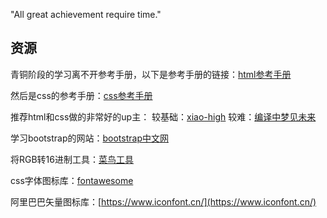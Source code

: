 "All great achievement require time."

## 资源

青铜阶段的学习离不开参考手册，以下是参考手册的链接：[html参考手册](https://www.w3school.com.cn/tags/index.asp)

然后是css的参考手册：[css参考手册](https://www.w3school.com.cn/cssref/index.asp)

推荐html和css做的非常好的up主：
较基础：[xiao-high](https://space.bilibili.com/410197001/video)
较难：[编译中梦见未来](https://space.bilibili.com/432444813/video)

学习bootstrap的网站：[bootstrap中文网](https://www.bootcss.com/)

将RGB转16进制工具：[菜鸟工具](https://c.runoob.com/front-end/55)

css字体图标库：[fontawesome](http://www.fontawesome.com.cn/get-started/)

阿里巴巴矢量图标库：[https://www.iconfont.cn/](https://www.iconfont.cn/)